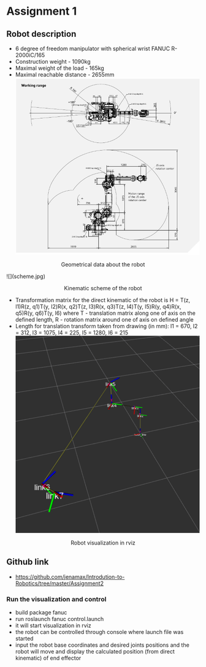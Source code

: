 # Assignment 1

## Robot description
- 6 degree of freedom manipulator with spherical wrist FANUC R-2000iC/165
- Construction weight - 1090kg
- Maximal weight of the load - 165kg
- Maximal reachable distance - 2655mm
![](fanuc.png)
<p align='center'> Geometrical data about the robot </p>
![](scheme.jpg)
<p align='center'> Kinematic scheme of the robot </p>

- Transformation matrix for the direct kinematic of the robot is H = T(z, l1)R(z, q1)T(y, l2)R(x, q2)T(z, l3)R(x, q3)T(z, l4)T(y, l5)R(y, q4)R(x, q5)R(y, q6)T(y, l6) where T - translation matrix along one of axis on the defined length, R - rotation matrix around one of axis on defined angle
- Length for translation transform taken from drawing (in mm): l1 = 670, l2 = 312, l3 = 1075, l4 = 225, l5 = 1280, l6 = 215
![](vis.png)
<p align='center'> Robot visualization in rviz </p>

## Github link
- https://github.com/jenamax/Introdution-to-Robotics/tree/master/Assignment2

### Run the visualization and control
- build package fanuc
- run roslaunch fanuc control.launch
- it will start visualization in rviz
- the robot can be controlled through console where launch file was started
- input the robot base coordinates and desired joints positions and the robot will move and display the calculated position (from direct kinematic) of end effector

